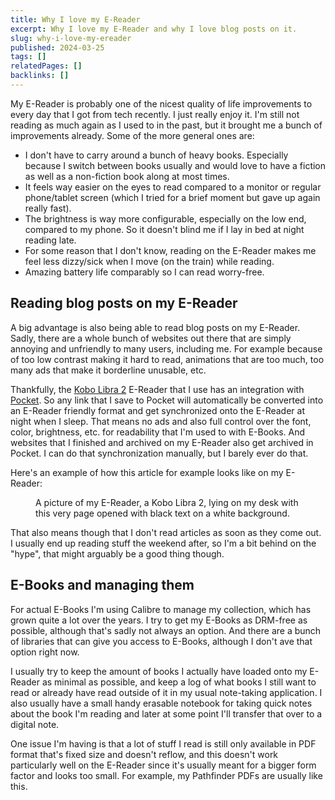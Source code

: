 ```yaml
---
title: Why I love my E-Reader
excerpt: Why I love my E-Reader and why I love blog posts on it.
slug: why-i-love-my-ereader
published: 2024-03-25
tags: []
relatedPages: []
backlinks: []
---
```


My E-Reader is probably one of the nicest quality of life improvements to every day that I got from tech recently. I just really enjoy it. I'm still not reading as much again as I used to in the past, but it brought me a bunch of improvements already. Some of the more general ones are:

- I don't have to carry around a bunch of heavy books. Especially because I switch between books usually and would love to have a fiction as well as a non-fiction book along at most times.
- It feels way easier on the eyes to read compared to a monitor or regular phone/tablet screen (which I tried for a brief moment but gave up again really fast).
- The brightness is way more configurable, especially on the low end, compared to my phone. So it doesn't blind me if I lay in bed at night reading late.
- For some reason that I don't know, reading on the E-Reader makes me feel less dizzy/sick when I move (on the train) while reading.
- Amazing battery life comparably so I can read worry-free.

## Reading blog posts on my E-Reader

A big advantage is also being able to read blog posts on my E-Reader. Sadly, there are a whole bunch of websites out there that are simply annoying and unfriendly to many users, including me. For example because of too low contrast making it hard to read, animations that are too much, too many ads that make it borderline unusable, etc.

Thankfully, the [Kobo Libra 2](https://us.kobobooks.com/products/kobo-libra-2) E-Reader that I use has an integration with [Pocket](https://getpocket.com/). So any link that I save to Pocket will automatically be converted into an E-Reader friendly format and get synchronized onto the E-Reader at night when I sleep. That means no ads and also full control over the font, color, brightness, etc. for readability that I'm used to with E-Books. And websites that I finished and archived on my E-Reader also get archived in Pocket. I can do that synchronization manually, but I barely ever do that.

Here's an example of how this article for example looks like on my E-Reader:

<figure>
<Picture src="https://www-cdn.aliciabytes.com/file/aliciabytes-com/pages/why-i-love-my-ereader/ereader-example-through-recursion.jpg" alt="A picture of my E-Reader, a Kobo Libra 2, lying on my desk with this very page opened with black text on a white background." formats={['avif', 'webp']} fallbackFormat="jpg" width="1733" height="1881" quality="mid" />
<figcaption>A picture of my E-Reader, a Kobo Libra 2, lying on my desk with this very page opened with black text on a white background.</figcaption>
</figure>

That also means though that I don't read articles as soon as they come out. I usually end up reading stuff the weekend after, so I'm a bit behind on the "hype", that might arguably be a good thing though.

## E-Books and managing them

For actual E-Books I'm using Calibre to manage my collection, which has grown quite a lot over the years. I try to get my E-Books as DRM-free as possible, although that's sadly not always an option. And there are a bunch of libraries that can give you access to E-Books, although I don't ave that option right now.

I usually try to keep the amount of books I actually have loaded onto my E-Reader as minimal as possible, and keep a log of what books I still want to read or already have read outside of it in my usual note-taking application. I also usually have a small handy erasable notebook for taking quick notes about the book I'm reading and later at some point I'll transfer that over to a digital note.

One issue I'm having is that a lot of stuff I read is still only available in PDF format that's fixed size and doesn't reflow, and this doesn't work particularly well on the E-Reader since it's usually meant for a bigger form factor and looks too small. For example, my Pathfinder PDFs are usually like this.
